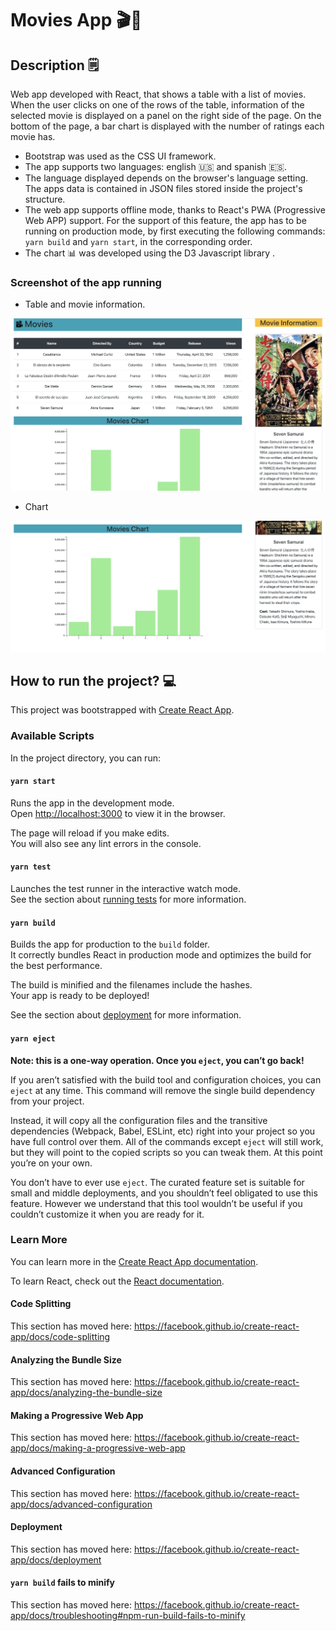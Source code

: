# Movies App 🎬🍿

## Description 🗒

Web app developed with React, that shows a table with a list of movies. When the user clicks on one of the rows of the table, information of the selected movie is displayed on a panel on the right side of the page. On the bottom of the page, a bar chart is displayed with the number of ratings each movie has.

- Bootstrap was used as the CSS UI framework. 
- The app supports two languages: english 🇺🇸 and spanish 🇪🇸. 
- The language displayed depends on the browser's language setting. The apps data is contained in JSON files stored inside the project's structure.
- The web app supports offline mode, thanks to React's PWA (Progressive Web APP) support. For the support of this feature, the app has to be running on production mode, by first executing the following commands: `yarn build` and `yarn start`, in the corresponding order.
- The chart 📊 was developed using the D3 Javascript library .

### Screenshot of the app running

- Table and movie information.

![](wiki-images/image-1.png)

- Chart

![](wiki-images/image-2.png)

## How to run the project? 💻

This project was bootstrapped with [Create React App](https://github.com/facebook/create-react-app).

### Available Scripts

In the project directory, you can run:

#### `yarn start`

Runs the app in the development mode.<br />
Open [http://localhost:3000](http://localhost:3000) to view it in the browser.

The page will reload if you make edits.<br />
You will also see any lint errors in the console.

#### `yarn test`

Launches the test runner in the interactive watch mode.<br />
See the section about [running tests](https://facebook.github.io/create-react-app/docs/running-tests) for more information.

#### `yarn build`

Builds the app for production to the `build` folder.<br />
It correctly bundles React in production mode and optimizes the build for the best performance.

The build is minified and the filenames include the hashes.<br />
Your app is ready to be deployed!

See the section about [deployment](https://facebook.github.io/create-react-app/docs/deployment) for more information.

#### `yarn eject`

**Note: this is a one-way operation. Once you `eject`, you can’t go back!**

If you aren’t satisfied with the build tool and configuration choices, you can `eject` at any time. This command will remove the single build dependency from your project.

Instead, it will copy all the configuration files and the transitive dependencies (Webpack, Babel, ESLint, etc) right into your project so you have full control over them. All of the commands except `eject` will still work, but they will point to the copied scripts so you can tweak them. At this point you’re on your own.

You don’t have to ever use `eject`. The curated feature set is suitable for small and middle deployments, and you shouldn’t feel obligated to use this feature. However we understand that this tool wouldn’t be useful if you couldn’t customize it when you are ready for it.

### Learn More

You can learn more in the [Create React App documentation](https://facebook.github.io/create-react-app/docs/getting-started).

To learn React, check out the [React documentation](https://reactjs.org/).

#### Code Splitting

This section has moved here: https://facebook.github.io/create-react-app/docs/code-splitting

#### Analyzing the Bundle Size

This section has moved here: https://facebook.github.io/create-react-app/docs/analyzing-the-bundle-size

#### Making a Progressive Web App

This section has moved here: https://facebook.github.io/create-react-app/docs/making-a-progressive-web-app

#### Advanced Configuration

This section has moved here: https://facebook.github.io/create-react-app/docs/advanced-configuration

#### Deployment

This section has moved here: https://facebook.github.io/create-react-app/docs/deployment

#### `yarn build` fails to minify

This section has moved here: https://facebook.github.io/create-react-app/docs/troubleshooting#npm-run-build-fails-to-minify

